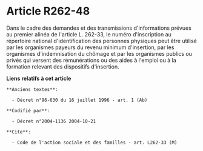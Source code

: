 # Article R262-48

Dans le cadre des demandes et des transmissions d'informations prévues au premier alinéa de l'article L. 262-33, le numéro
d'inscription au répertoire national d'identification des personnes physiques peut être utilisé par les organismes payeurs du
revenu minimum d'insertion, par les organismes d'indemnisation du chômage et par les organismes publics ou privés qui versent
des rémunérations ou des aides à l'emploi ou à la formation relevant des dispositifs d'insertion.

**Liens relatifs à cet article**

	**Anciens textes**:

	  - Décret n°96-630 du 16 juillet 1996 - art. 1 (Ab)

	**Codifié par**:

	  - Décret n°2004-1136 2004-10-21

	**Cite**:

	  - Code de l'action sociale et des familles - art. L262-33 (M)
